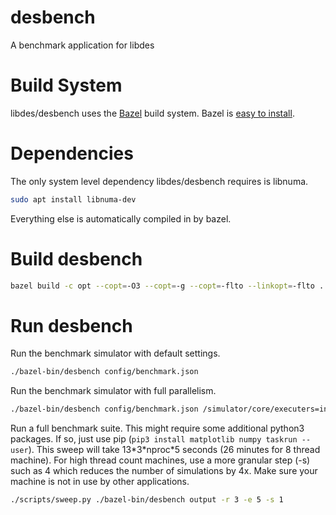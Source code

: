 # desbench

A benchmark application for libdes

# Build System
libdes/desbench uses the [Bazel](https://bazel.build/) build system. Bazel is [easy to install](https://docs.bazel.build/versions/master/install.html).

# Dependencies
The only system level dependency libdes/desbench requires is libnuma.
``` sh
sudo apt install libnuma-dev
```
Everything else is automatically compiled in by bazel.

# Build desbench
``` sh
bazel build -c opt --copt=-O3 --copt=-g --copt=-flto --linkopt=-flto ...
```

# Run desbench
Run the benchmark simulator with default settings.
``` sh
./bazel-bin/desbench config/benchmark.json
```

Run the benchmark simulator with full parallelism.
``` sh
./bazel-bin/desbench config/benchmark.json /simulator/core/executers=int=$(nproc)
```

Run a full benchmark suite. This might require some additional python3 packages. If so, just use pip (`pip3 install matplotlib numpy taskrun --user`). This sweep will take 13\*3\*nproc\*5 seconds (26 minutes for 8 thread machine). For high thread count machines, use a more granular step (-s) such as 4 which reduces the number of simulations by 4x. Make sure your machine is not in use by other applications.
``` sh
./scripts/sweep.py ./bazel-bin/desbench output -r 3 -e 5 -s 1
```
